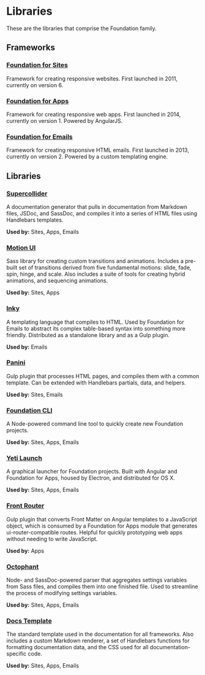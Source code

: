 # Libraries

These are the libraries that comprise the Foundation family.

## Frameworks

### [Foundation for Sites](https://github.com/zurb/foundation-sites)

Framework for creating responsive websites. First launched in 2011, currently on version 6.

### [Foundation for Apps](https://github.com/zurb/foundation-apps)

Framework for creating responsive web apps. First launched in 2014, currently on version 1. Powered by AngularJS.

### [Foundation for Emails](https://github.com/zurb/foundation-emails)

Framework for creating responsive HTML emails. First launched in 2013, currently on version 2. Powered by a custom templating engine.

## Libraries

### [Supercollider](https://github.com/gakimball/supercollider)

A documentation generator that pulls in documentation from Markdown files, JSDoc, and SassDoc, and compiles it into a series of HTML files using Handlebars templates.

**Used by:** Sites, Apps, Emails

### [Motion UI](https://github.com/zurb/motion-ui)

Sass library for creating custom transitions and animations. Includes a pre-built set of transitions derived from five fundamental motions: slide, fade, spin, hinge, and scale. Also includes a suite of tools for creating hybrid animations, and sequencing animations.

**Used by:** Sites, Apps

### [Inky](https://github.com/zurb/inky)

A templating language that compiles to HTML. Used by Foundation for Emails to abstract its complex table-based syntax into something more friendly. Distributed as a standalone library and as a Gulp plugin.

**Used by:** Emails

### [Panini](https://github.com/zurb/panini)

Gulp plugin that processes HTML pages, and compiles them with a common template. Can be extended with Handlebars partials, data, and helpers.

**Used by:** Sites, Emails

### [Foundation CLI](https://github.com/zurb/foundation-cli)

A Node-powered command line tool to quickly create new Foundation projects.

**Used by:** Sites, Apps, Emails

### [Yeti Launch](http://foundation.zurb.com/develop/yeti-launch.html)

A graphical launcher for Foundation projects. Built with Angular and Foundation for Apps, housed by Electron, and distributed for OS X.

**Used by:** Sites, Apps, Emails

### [Front Router](https://github.com/zurb/front-router)

Gulp plugin that converts Front Matter on Angular templates to a JavaScript object, which is consumed by a Foundation for Apps module that generates ui-router-compatible routes. Helpful for quickly prototyping web apps without needing to write JavaScript.

**Used by:** Apps

### [Octophant](https://github.com/zurb/octophant)

Node- and SassDoc-powered parser that aggregates settings variables from Sass files, and compiles them into one finished file. Used to streamline the process of modifying settings variables.

**Used by:** Sites, Apps, Emails

### [Docs Template](https://github.com/zurb/foundation-docs)

The standard template used in the documentation for all frameworks. Also includes a custom Markdown renderer, a set of Handlebars functions for formatting documentation data, and the CSS used for all documentation-specific code.

**Used by:** Sites, Apps, Emails
